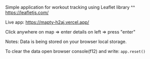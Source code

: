 Simple application for workout tracking using Leaflet library ^^<br>
https://leafletjs.com/

Live app:
https://mapty-h2aj.vercel.app/

Click anywhere on map => enter details on left => press "enter"<br>

Notes:
Data is being stored on your browser local storage.

To clear the data open browser console(f12) and write: `app.reset()`
